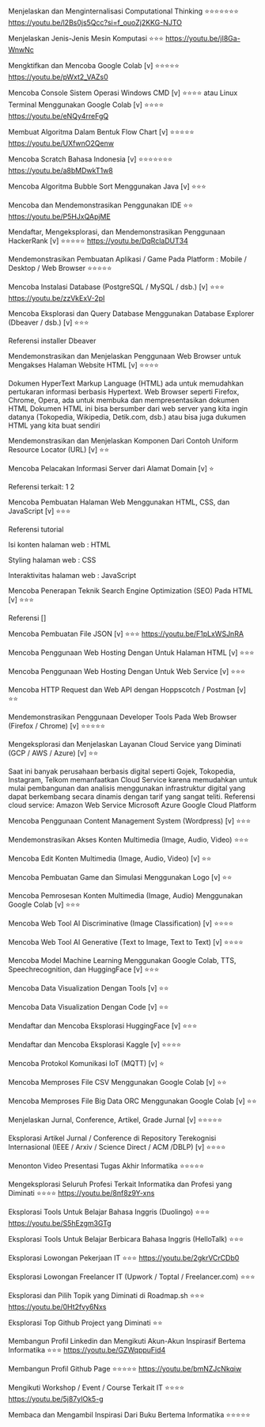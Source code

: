 Menjelaskan dan Menginternalisasi Computational Thinking ⭐⭐⭐⭐⭐⭐⭐
https://youtu.be/l2Bs0js5Qcc?si=f_ouoZj2KKG-NJTO

Menjelaskan Jenis-Jenis Mesin Komputasi ⭐⭐⭐
https://youtu.be/jI8Ga-WnwNc

Mengktifkan dan Mencoba Google Colab [v] ⭐⭐⭐⭐⭐
https://youtu.be/pWxt2_VAZs0

Mencoba Console Sistem Operasi Windows CMD [v] ⭐⭐⭐⭐ atau Linux Terminal Menggunakan Google Colab [v] ⭐⭐⭐⭐
https://youtu.be/eNQy4rreFgQ

Membuat Algoritma Dalam Bentuk Flow Chart [v] ⭐⭐⭐⭐⭐
https://youtu.be/UXfwnO2Qenw

Mencoba Scratch Bahasa Indonesia [v] ⭐⭐⭐⭐⭐⭐⭐
https://youtu.be/a8bMDwkT1w8

Mencoba Algoritma Bubble Sort Menggunakan Java [v] ⭐⭐⭐


Mencoba dan Mendemonstrasikan Penggunakan IDE ⭐⭐
https://youtu.be/P5HJxQApjME

Mendaftar, Mengeksplorasi, dan Mendemonstrasikan Penggunaan HackerRank [v] ⭐⭐⭐⭐⭐
https://youtu.be/DqRclaDUT34

Mendemonstrasikan Pembuatan Aplikasi / Game Pada Platform : Mobile / Desktop / Web Browser ⭐⭐⭐⭐⭐


Mencoba Instalasi Database (PostgreSQL / MySQL / dsb.) [v] ⭐⭐⭐
https://youtu.be/zzVkExV-2pI

Mencoba Eksplorasi dan Query Database Menggunakan Database Explorer (Dbeaver / dsb.) [v] ⭐⭐⭐

Referensi installer Dbeaver

Mendemonstrasikan dan Menjelaskan Penggunaan Web Browser untuk Mengakses Halaman Website HTML [v] ⭐⭐⭐⭐


Dokumen HyperText Markup Language (HTML) ada untuk memudahkan pertukaran informasi berbasis Hypertext.
Web Browser seperti Firefox, Chrome, Opera, ada untuk membuka dan mempresentasikan dokumen HTML
Dokumen HTML ini bisa bersumber dari web server yang kita ingin datanya (Tokopedia, Wikipedia, Detik.com, dsb.) atau bisa juga dukumen HTML yang kita buat sendiri


Mendemonstrasikan dan Menjelaskan Komponen Dari Contoh Uniform Resource Locator (URL) [v] ⭐⭐


Mencoba Pelacakan Informasi Server dari Alamat Domain [v] ⭐

Referensi terkait: 1 2

Mencoba Pembuatan Halaman Web Menggunakan HTML, CSS, dan JavaScript [v] ⭐⭐⭐

Referensi tutorial

Isi konten halaman web : HTML

Styling halaman web : CSS

Interaktivitas halaman web : JavaScript



Mencoba Penerapan Teknik Search Engine Optimization (SEO) Pada HTML [v] ⭐⭐⭐

Referensi []

Mencoba Pembuatan File JSON [v] ⭐⭐⭐
https://youtu.be/F1pLxWSJnRA

Mencoba Penggunaan Web Hosting Dengan Untuk Halaman HTML [v] ⭐⭐⭐


Mencoba Penggunaan Web Hosting Dengan Untuk Web Service [v] ⭐⭐⭐


Mencoba HTTP Request dan Web API dengan Hoppscotch / Postman [v] ⭐⭐


Mendemonstrasikan Penggunaan Developer Tools Pada Web Browser (Firefox / Chrome) [v] ⭐⭐⭐⭐⭐


Mengeksplorasi dan Menjelaskan Layanan Cloud Service yang Diminati (GCP / AWS / Azure) [v] ⭐⭐

Saat ini banyak perusahaan berbasis digital seperti Gojek, Tokopedia, Instagram, Telkom memanfaatkan Cloud Service karena memudahkan untuk mulai pembangunan dan analisis menggunakan infrastruktur digital yang dapat berkembang secara dinamis dengan tarif yang sangat teliti.
Referensi cloud service: Amazon Web Service Microsoft Azure Google Cloud Platform

Mencoba Penggunaan Content Management System (Wordpress) [v] ⭐⭐⭐


Mendemonstrasikan Akses Konten Multimedia (Image, Audio, Video) ⭐⭐⭐


Mencoba Edit Konten Multimedia (Image, Audio, Video) [v] ⭐⭐


Mencoba Pembuatan Game dan Simulasi Menggunakan Logo [v] ⭐⭐


Mencoba Pemrosesan Konten Multimedia (Image, Audio) Menggunakan Google Colab [v] ⭐⭐⭐


Mencoba Web Tool AI Discriminative (Image Classification) [v] ⭐⭐⭐⭐


Mencoba Web Tool AI Generative (Text to Image, Text to Text) [v] ⭐⭐⭐⭐


Mencoba Model Machine Learning Menggunakan Google Colab, TTS, Speechrecognition, dan HuggingFace [v] ⭐⭐⭐


Mencoba Data Visualization Dengan Tools [v] ⭐⭐


Mencoba Data Visualization Dengan Code [v] ⭐⭐


Mendaftar dan Mencoba Eksplorasi HuggingFace [v] ⭐⭐⭐


Mendaftar dan Mencoba Eksplorasi Kaggle [v] ⭐⭐⭐⭐


Mencoba Protokol Komunikasi IoT (MQTT) [v] ⭐


Mencoba Memproses File CSV Menggunakan Google Colab [v] ⭐⭐


Mencoba Memproses File Big Data ORC Menggunakan Google Colab [v] ⭐⭐


Menjelaskan Jurnal, Conference, Artikel, Grade Jurnal [v] ⭐⭐⭐⭐⭐


Eksplorasi Artikel Jurnal / Conference di Repository Terekognisi Internasional (IEEE / Arxiv / Science Direct / ACM /DBLP) [v] ⭐⭐⭐⭐


Menonton Video Presentasi Tugas Akhir Informatika ⭐⭐⭐⭐⭐


Mengeksplorasi Seluruh Profesi Terkait Informatika dan Profesi yang Diminati ⭐⭐⭐⭐
https://youtu.be/8nf8z9Y-xns

Eksplorasi Tools Untuk Belajar Bahasa Inggris (Duolingo) ⭐⭐⭐
https://youtu.be/S5hEzgm3GTg

Eksplorasi Tools Untuk Belajar Berbicara Bahasa Inggris (HelloTalk) ⭐⭐⭐


Eksplorasi Lowongan Pekerjaan IT ⭐⭐⭐
https://youtu.be/2gkrVCrCDb0

Eksplorasi Lowongan Freelancer IT (Upwork / Toptal / Freelancer.com) ⭐⭐⭐


Eksplorasi dan Pilih Topik yang Diminati di Roadmap.sh ⭐⭐⭐
https://youtu.be/0Ht2fvy6Nxs

Eksplorasi Top Github Project yang Diminati ⭐⭐


Membangun Profil Linkedin dan Mengikuti Akun-Akun Inspirasif Bertema Informatika ⭐⭐⭐
https://youtu.be/GZWqppuFid4

Membangun Profil Github Page ⭐⭐⭐⭐⭐
https://youtu.be/bmNZJcNkqiw

Mengikuti Workshop / Event / Course Terkait IT ⭐⭐⭐⭐
https://youtu.be/5j87yIOk5-g

Membaca dan Mengambil Inspirasi Dari Buku Bertema Informatika ⭐⭐⭐⭐⭐
